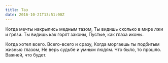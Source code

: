 ```yaml
---
title: Таз
date: 2016-10-21T13:51:00Z
---
```


Когда мечты накрылись медным тазом,
Ты видишь сколько в мире лжи и грязи.
Ты видишь как горят законы,
Пустые, как глаза иконы.


Когда хотел всего. Всего-всего и сразу,
Когда моргаешь ты подбитым жизнью глазом,
Не верь судьбе и умным людям.
Что было, то прошло. Важней, что будет.